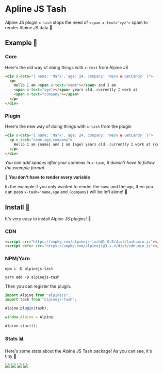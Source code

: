 # Apline JS Tash

Alpine JS plugin `x-tash` stops the need of `<span x-text="xyz">` spam to render Alpine JS data 🥳

## Example 👀

### Core

Here's the old way of doing things with `x-text` from Alpine JS

```html
<div x-data="{ name: 'Mark', age: 24, company: 'Neon & GetCandy' }">
  <p>
    Hello I am <span x-text="name"></span> and I am
    <span x-text="age"></span> years old, currently I work at
    <span x-text="company"></span>
  </p>
</div>
```

### Plugin

Here's the new way of doing things with `x-tash` from the plugin

```html
<div x-data="{ name: 'Mark', age: 24, company: 'Neon & GetCandy' }">
  <p x-tash="name,age,company">
    Hello I am {name} and I am {age} years old, currently I work at {company}
  </p>
</div>
```

_You can add spaces after your commas in `x-tash`, it doesn't have to follow the example format_

**🙋 You don't have to render every variable**

In the example if you only wanted to render the `name` and the `age`, then you can pass `x-tash="name,age` and `{company}` will be left alone! 🤩

## Install 🌟

It's very easy to install Alpine JS plugins! 🙌

### CDN

```html
<script src="https://unpkg.com/alpinejs-tash@1.0.0/dist/tash.min.js"></script>
<script defer src="https://unpkg.com/alpinejs@3.x.x/dist/cdn.min.js"></script>
```

### NPM/Yarn

```shell
npm i -D alpinejs-tash

yarn add -D alpinejs-tash
```

Then you can register the plugin.

```js
import Alpine from "alpinejs";
import tash from "alpinejs-tash";

Alpine.plugin(tash);

window.Alpine = Alpine;

Alpine.start();
```

### Stats 📊

Here's some stats about the Alpine JS Tash package! As you can see, it's tiny 🤏

![](https://img.shields.io/bundlephobia/min/alpinejs-tash)
![](https://img.shields.io/npm/v/alpinejs-tash)
![](https://img.shields.io/npm/dt/alpinejs-tash)
![](https://img.shields.io/github/license/markmead/alpinejs-tash)
